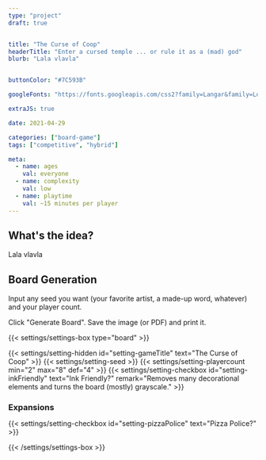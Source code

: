 ```yaml
---
type: "project"
draft: true


title: "The Curse of Coop"
headerTitle: "Enter a cursed temple ... or rule it as a (mad) god"
blurb: "Lala vlavla"


buttonColor: "#7C593B"

googleFonts: "https://fonts.googleapis.com/css2?family=Langar&family=Londrina+Solid:wght@100;300;400;900&display=swap"

extraJS: true

date: 2021-04-29

categories: ["board-game"]
tags: ["competitive", "hybrid"]

meta: 
  - name: ages
    val: everyone
  - name: complexity
    val: low
  - name: playtime
    val: ~15 minutes per player
---
```



## What's the idea?

Lala vlavla

## Board Generation
  
Input any seed you want (your favorite artist, a made-up word, whatever) and your player count.

Click "Generate Board". Save the image (or PDF) and print it.

{{< settings/settings-box type="board" >}}

  {{< settings/setting-hidden id="setting-gameTitle" text="The Curse of Coop" >}}
  {{< settings/setting-seed >}}
  {{< settings/setting-playercount min="2" max="8" def="4" >}}
  {{< settings/setting-checkbox id="setting-inkFriendly" text="Ink Friendly?" remark="Removes many decorational elements and turns the board (mostly) grayscale." >}}

  <h3 style="margin-bottom: 0px;">Expansions</h3>

  {{< settings/setting-checkbox id="setting-pizzaPolice" text="Pizza Police?" >}}

{{< /settings/settings-box >}}
